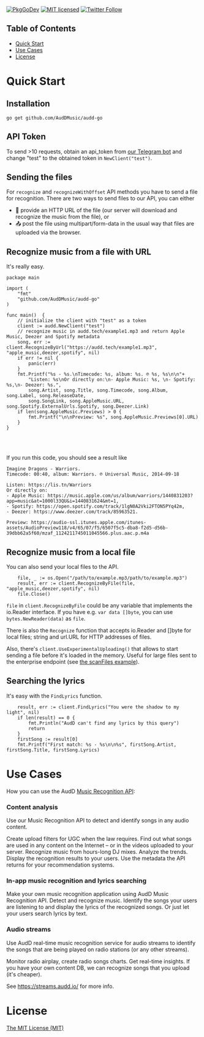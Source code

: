 [![PkgGoDev](https://pkg.go.dev/badge/github.com/AudDMusic/audd-go@v0.1.0)](https://pkg.go.dev/github.com/AudDMusic/audd-go@v0.1.0)
[![MIT licensed](https://img.shields.io/badge/license-MIT-blue.svg?style=flat-square)](./LICENSE)
[![Twitter Follow](https://img.shields.io/twitter/follow/helloAudD.svg?style=social&label=Follow)](https://twitter.com/helloAudD)

## Table of Contents

* [Quick Start](#quick-start)
* [Use Cases](#use-cases)
* [License](#license)

<a name="quick-start"></a>
# Quick Start

## Installation
`go get github.com/AudDMusic/audd-go`

## API Token
To send >10 requests, obtain an api_token from [our Telegram bot](https://t.me/auddbot?start=api) and change "test" to the obtained token in `NewClient("test")`.

## Sending the files
For `recognize` and `recognizeWithOffset` API methods you have to send a file for recognition. There are two ways to send files to our API, you can either
- 🔗 provide an HTTP URL of the file (our server will download and recognize the music from the file), or
- 📤 post the file using multipart/form-data in the usual way that files are uploaded via the browser.

## Recognize music from a file with URL
It's really easy.
```
package main

import (
	"fmt"
	"github.com/AudDMusic/audd-go"
)

func main()  {
    // initialize the client with "test" as a token
	client := audd.NewClient("test")
    // recognize music in audd.tech/example1.mp3 and return Apple Music, Deezer and Spotify metadata
	song, err := client.RecognizeByUrl("https://audd.tech/example1.mp3", "apple_music,deezer,spotify", nil)
	if err != nil {
		panic(err)
	}
	fmt.Printf("%s - %s.\nTimecode: %s, album: %s. ℗ %s, %s\n\n"+
		"Listen: %s\nOr directly on:\n- Apple Music: %s, \n- Spotify: %s,\n- Deezer: %s.",
		song.Artist, song.Title, song.Timecode, song.Album, song.Label, song.ReleaseDate,
		song.SongLink, song.AppleMusic.URL, song.Spotify.ExternalUrls.Spotify, song.Deezer.Link)
	if len(song.AppleMusic.Previews) > 0 {
		fmt.Printf("\n\nPreview: %s", song.AppleMusic.Previews[0].URL)
	}
}
```
<br></br>

If you run this code, you should see a result like

```
Imagine Dragons - Warriors.
Timecode: 00:40, album: Warriors. ℗ Universal Music, 2014-09-18

Listen: https://lis.tn/Warriors
Or directly on:
- Apple Music: https://music.apple.com/us/album/warriors/1440831203?app=music&at=1000l33QU&i=1440831624&mt=1,
- Spotify: https://open.spotify.com/track/1lgN0A2Vki2FTON5PYq42m,
- Deezer: https://www.deezer.com/track/85963521.

Preview: https://audio-ssl.itunes.apple.com/itunes-assets/AudioPreview118/v4/65/07/f5/6507f5c5-dba8-f2d5-d56b-39dbb62a5f60/mzaf_1124211745011045566.plus.aac.p.m4a
```

## Recognize music from a local file
You can also send your local files to the API.
```
	file, _ := os.Open("/path/to/example.mp3/path/to/example.mp3")
	result, err := client.RecognizeByFile(file, "apple_music,deezer,spotify", nil)
	file.Close()
```
`file` in `client.RecognizeByFile` could be any variable that implements the io.Reader interface. If you have e.g. `var data []byte`, you can use `bytes.NewReader(data)` as `file`.

There is also the `Recognize` function that accepts io.Reader and []byte for local files; string and url.URL for HTTP addresses of files.

Also, there's `client.UseExperimentalUploading()` that allows to start sending a file before it's loaded in the memory. Useful for large files sent to the enterprise endpoint (see [the scanFiles example](examples/scanFiles)). 

## Searching the lyrics
It's easy with the `FindLyrics` function.
```
	result, err := client.FindLyrics("You were the shadow to my light", nil)
	if len(result) == 0 {
		fmt.Println("AudD can't find any lyrics by this query")
		return
	}
	firstSong := result[0]
	fmt.Printf("First match: %s - %s\n\n%s", firstSong.Artist, firstSong.Title, firstSong.Lyrics)
```
<a name="use-cases"></a>
# Use Cases
How you can use the AudD [Music Recognition API](https://audd.io/):
### Content analysis
Use our Music Recognition API to detect and identify songs in any audio content.

Create upload filters for UGC when the law requires. Find out what songs are used in any content on the Internet – or in the videos uploaded to your server. Recognize music from hours-long DJ mixes. Analyze the trends. Display the recognition results to your users. Use the metadata the API returns for your recommendation systems.
### In-app music recognition and lyrics searching
Make your own music recognition application using AudD Music Recognition API. Detect and recognize music. Identify the songs your users are listening to and display the lyrics of the recognized songs. Or just let your users search lyrics by text.
### Audio streams
Use AudD real-time music recognition service for audio streams to identify the songs that are being played on radio stations (or any other streams).

Monitor radio airplay, create radio songs charts. Get real-time insights. If you have your own content DB, we can recognize songs that you upload (it's cheaper).

See https://streams.audd.io/ for more info.
<a name="license"></a>
# License
[The MIT License (MIT)](LICENSE)

